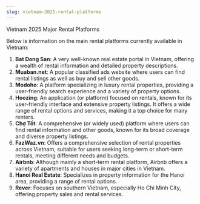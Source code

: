 ```yaml
---
slug: vietnam-2025-rental-platforms
---
```

Vietnam 2025 Major Rental Platforms

Below is information on the main rental platforms currently available in Vietnam:

1.  **Bat Dong San**: A very well-known real estate portal in Vietnam, offering a wealth of rental information and detailed property descriptions.
2.  **Muaban.net**: A popular classified ads website where users can find rental listings as well as buy and sell other goods.
3.  **Modoho**: A platform specializing in luxury rental properties, providing a user-friendly search experience and a variety of property options.
4.  **Hoozing**: An application (or platform) focused on rentals, known for its user-friendly interface and extensive property listings. It offers a wide range of rental options and services, making it a top choice for many renters.
5.  **Chợ Tốt**: A comprehensive (or widely used) platform where users can find rental information and other goods, known for its broad coverage and diverse property listings.
6.  **FazWaz.vn**: Offers a comprehensive selection of rental properties across Vietnam, suitable for users seeking long-term or short-term rentals, meeting different needs and budgets.
7.  **Airbnb**: Although mainly a short-term rental platform, Airbnb offers a variety of apartments and houses in major cities in Vietnam.
8.  **Hanoi Real Estate**: Specializes in property information for the Hanoi area, providing a range of rental options.
9.  **Rever**: Focuses on southern Vietnam, especially Ho Chi Minh City, offering property sales and rental services.